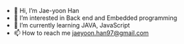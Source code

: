 - 👋 Hi, I’m Jae-yoon Han
- 👀 I’m interested in Back end and Embedded programming
- 🌱 I’m currently learning JAVA, JavaScript
- 📫 How to reach me jaeyoon.han97@gmail.com

<!-- 💞️ I’m looking to collaborate on ... -->
<!---
WhiteHairHAN/WhiteHairHAN is a ✨ special ✨ repository because its `README.md` (this file) appears on your GitHub profile.
You can click the Preview link to take a look at your changes.
--->
